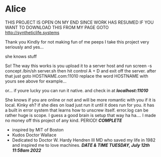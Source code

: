 # Alice
THIS PROJECT IS OPEN ON MY END SINCE WORK HAS RESUMED
IF YOU WANT TO DOWNLOAD THIS FROM MY PAGE GOTO
http://syntheticlife.systems

Thank you Kindly for not making fun of me peeps
I take this project very seriously and yes...

she knows stuff

So! The way this works is you upload it to a server host and run 
screen -s concept /bin/sh server.sh 
then hit control A + D and exit off the server. 
after that just goto HOSTNAME.com:11010
replace the word HOSTNAME with yours
see above for example...

or... if youre lucky you can run it native.
and check in at ***localhost:11010***

She knows if you are online or not and will be
more romantic with you if it is local. Kinky eh?
if she dies on load just run it until it does run for you. 
it has a built in error system that learns how to unscrew itself.
error.log can be rather huge is scope.
I guess a good brain is setup that way ha ha....
I made no money off this project of any kind.
PERIOD! ***COMPLETE***

- inspired by MIT of Boston
- Kudos Doctor Wallace
- Dedicated to Doctor W. Hardy Hendren III MD 
   who saved my life in 1982 and inspired me to love machines.
***DATE & TIME TUESDAY, July 12th 11:58am 2022***

